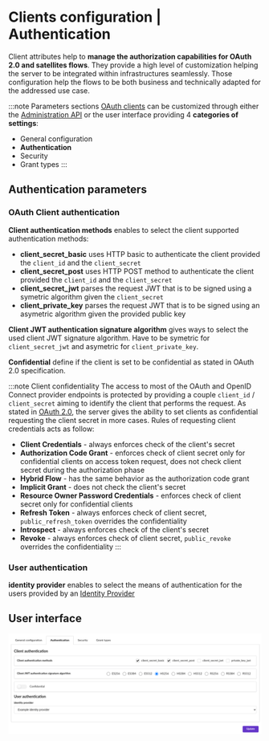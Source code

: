 # Clients configuration | Authentication

Client attributes help to __manage the authorization capabilities for OAuth 2.0 and satellites flows__. They provide a high level of customization helping the server to be integrated within infrastructures seamlessly. Those configuration help the flows to be both business and technically adapted for the addressed use case.

:::note Parameters sections
[OAuth clients](/docs/provider-configuration/configure-clients) can be customized through either the [Administration API](/api/list-clients) or the user interface providing 4 __categories of settings__:

- General configuration
- __Authentication__
- Security
- Grant types
:::

## Authentication parameters

### OAuth Client authentication

<div class="parameters">

 __Client authentication methods__ enables to select the client supported authentication methods:

- __client_secret_basic__ uses HTTP basic to authenticate the client provided the `client_id` and the `client_secret`
- __client_secret_post__ uses HTTP POST method to authenticate the client provided the `client_id` and the `client_secret`
- __client_secret_jwt__ parses the request JWT that is to be signed using a symetric algorithm given the `client_secret`
- __client_private_key__ parses the request JWT that is to be signed using an asymetric algorithm given the provided public key


 __Client JWT authentication signature algorithm__ gives ways to select the used client JWT signature algorithm. Have to be symetric for `client_secret_jwt` and asymetric for `client_private_key`.

 __Confidential__ define if the client is set to be confidential as stated in OAuth 2.0 specification.

</div>

:::note Client confidentiality
The access to most of the OAuth and OpenID Connect provider endpoints is protected by providing a couple `client_id` / `client_secret` aiming to identify the client that performs the request. As stated in [OAuth 2.0](https://tools.ietf.org/html/rfc6749), the server gives the ability to set clients as confidential requesting the client secret in more cases. Rules of requesting client credentials acts as follow:

- __Client Credentials__ - always enforces check of the client's secret
- __Authorization Code Grant__ - enforces check of client secret only for confidential clients on access token request, does not check client secret during the authorization phase
- __Hybrid Flow__ - has the same behavior as the authorization code grant
- __Implicit Grant__ - does not check the client's secret
- __Resource Owner Password Credentials__ - enforces check of client secret only for confidential clients
- __Refresh Token__ - always enforces check of client secret, `public_refresh_token` overrides the confidentiality
- __Introspect__ - always enforces check of the client's secret
- __Revoke__ - always enforces check of client secret, `public_revoke` overrides the confidentiality
:::

### User authentication

<div class="parameters">

__identity provider__ enables to select the means of authentication for the users provided by an [Identity Provider](/docs/provider-configuration/configure-identity-providers)

</div>

## User interface
![client form](/assets/images/oauth-clients-authentication.png)
